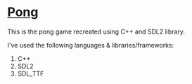 # [<ins>Pong</ins>](https://github.com/NemGam/Pong/releases/download/v1.1.0/Pong.zip)
This is the pong game recreated using C++ and SDL2 library.



I've used the following languages & libraries/frameworks:
1. C++
2. SDL2
3. SDL_TTF
